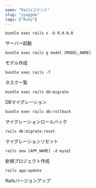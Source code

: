```yaml
---
name: "Railsコマンド"
slug: "yyaggdw"
tags: ["Ruby"]
---
```


```
bundle exec rails s -b 0.0.0.0
```

サーバー起動

```
bundle exec rails g model [MODEL_NAME]
```

モデル作成

```
bundle exec rails -T
```

タスク一覧

```
bundle exec rails db:migrate
```

DBマイグレーション

```
bundle exec rails db:rollback
```

マイグレーションロールバック

```
rails db:migrate:reset
```

マイグレーションリセット

```
rails new [APP_NAME] -d mysql
```

新規プロジェクト作成

```
rails app:update
```

Railsバージョンアップ

